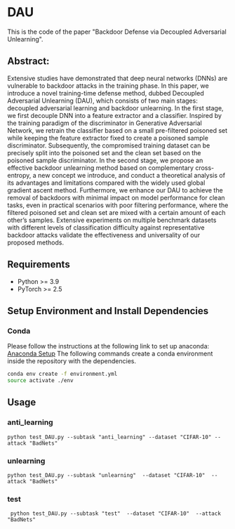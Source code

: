 # DAU
This is the code of the paper "Backdoor Defense via Decoupled Adversarial Unlearning".

## **Abstract:**

Extensive studies have demonstrated that deep neural networks (DNNs) are vulnerable to backdoor attacks in the training phase. In this paper, we introduce a novel training-time defense method, dubbed Decoupled Adversarial Unlearning (DAU), which consists of two
main stages: decoupled adversarial learning and backdoor unlearning. In the first stage, we first decouple DNN into a feature extractor and a classifier. Inspired by the training paradigm of the discriminator in Generative Adversarial Network, we retrain the classifier based on a small pre-filtered poisoned set while keeping the feature extractor fixed to create a poisoned sample discriminator. Subsequently, the compromised training dataset can be precisely split into the poisoned set and the clean set based on the poisoned sample discriminator. In the second stage, we propose an effective backdoor unlearning method based on complementary cross-entropy, a new concept we introduce, and conduct a theoretical analysis of its advantages and limitations compared with the widely used global gradient ascent method. Furthermore, we enhance our DAU to achieve the removal of backdoors with minimal impact on model performance for clean tasks, even in practical scenarios with poor filtering performance, where the filtered poisoned set and clean set are mixed with a certain amount of each other’s samples. Extensive experiments on multiple benchmark datasets with different levels of classification difficulty against representative backdoor attacks validate the effectiveness and universality of our proposed methods.

## Requirements

- Python >= 3.9
- PyTorch >= 2.5

## Setup Environment and Install Dependencies

### Conda 

Please follow the instructions at the following link to set up anaconda: [Anaconda Setup](https://docs.anaconda.com/anaconda/install/index.html)
The following commands create a conda environment inside the repository with the dependencies.

```bash
conda env create -f environment.yml
source activate ./env
```

## Usage

### anti_learning

```
python test_DAU.py --subtask "anti_learning" --dataset "CIFAR-10" --attack "BadNets"

```

### unlearning

```
python test_DAU.py --subtask "unlearning"  --dataset "CIFAR-10"  --attack "BadNets"

```

### test

```
 python test_DAU.py --subtask "test"  --dataset "CIFAR-10"  --attack "BadNets"

```

